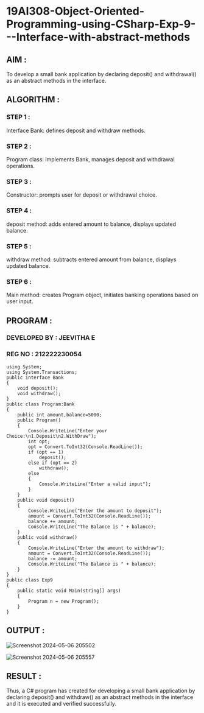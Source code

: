 # 19AI308-Object-Oriented-Programming-using-CSharp-Exp-9---Interface-with-abstract-methods

## AIM :

To develop a small bank application by declaring deposit() and withdrawal() as an abstract methods in the interface. 

## ALGORITHM :

### STEP 1 :

Interface Bank: defines deposit and withdraw methods.

### STEP 2 :

Program class: implements Bank, manages deposit and withdrawal operations.

### STEP 3 :

Constructor: prompts user for deposit or withdrawal choice.

### STEP 4 :

deposit method: adds entered amount to balance, displays updated balance.

### STEP 5 :

withdraw method: subtracts entered amount from balance, displays updated balance.

### STEP 6 :

Main method: creates Program object, initiates banking operations based on user input.

## PROGRAM :

### DEVELOPED BY : JEEVITHA E
### REG NO : 212222230054

```
using System;
using System.Transactions;
public interface Bank
{
    void deposit();
    void withdraw();
}
public class Program:Bank
{
    public int amount,balance=5000;
    public Program()
    {
        Console.WriteLine("Enter your Choice:\n1.Deposit\n2.WithDraw");
        int opt;
        opt = Convert.ToInt32(Console.ReadLine());
        if (opt == 1)
            deposit();
        else if (opt == 2)
            withdraw();
        else
        {
            Console.WriteLine("Enter a valid input");
        }
    }
    public void deposit()
    {
        Console.WriteLine("Enter the amount to deposit");
        amount = Convert.ToInt32(Console.ReadLine());
        balance += amount;
        Console.WriteLine("The Balance is " + balance);
    }
    public void withdraw()
    {
        Console.WriteLine("Enter the amount to withdraw");
        amount = Convert.ToInt32(Console.ReadLine());
        balance -= amount;
        Console.WriteLine("The Balance is " + balance);
    }
}
public class Exp9
{
    public static void Main(string[] args)
    {
        Program n = new Program();
    }
}
```

## OUTPUT :

![Screenshot 2024-05-06 205502](https://github.com/22008686/19AI308-Object-Oriented-Programming-using-CSharp-Exp-9---Interface-with-abstract-methods/assets/118916413/9fa7d404-6c6d-4c26-935f-105c4712d9fe)

![Screenshot 2024-05-06 205557](https://github.com/22008686/19AI308-Object-Oriented-Programming-using-CSharp-Exp-9---Interface-with-abstract-methods/assets/118916413/eb3c1a74-0c84-4372-b79d-a553a81ea640)

## RESULT :

Thus, a C# program has created for developing a small bank application by declaring deposit() and withdraw() as an abstract methods in the interface and it is executed and verified successfully.
